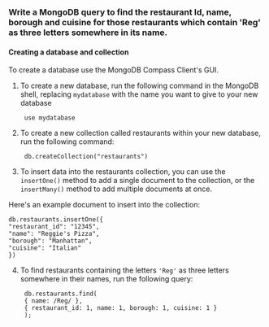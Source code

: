 ### Write a MongoDB query to find the restaurant Id, name, borough and cuisine for those restaurants which contain 'Reg' as three letters somewhere in its name.

#### Creating a database and collection

To create a database use the MongoDB Compass Client's GUI.

1. To create a new database, run the following command in the MongoDB shell, replacing `mydatabase` with the name you want to give to your new database

        use mydatabase

2. To create a new collection called restaurants within your new database, 
run the following command:

        db.createCollection("restaurants")

3. To insert data into the restaurants collection, you can use the `insertOne()` method to add a single document to the collection, or the `insertMany()` method to add multiple documents at once. 

Here's an example document to insert into the collection:

    db.restaurants.insertOne({
    "restaurant_id": "12345",
    "name": "Reggie's Pizza",
    "borough": "Manhattan",
    "cuisine": "Italian"
    })

4. To find restaurants containing the letters `'Reg'` as three letters somewhere in their names, run the following query:

        db.restaurants.find(
        { name: /Reg/ },
        { restaurant_id: 1, name: 1, borough: 1, cuisine: 1 }
        );

